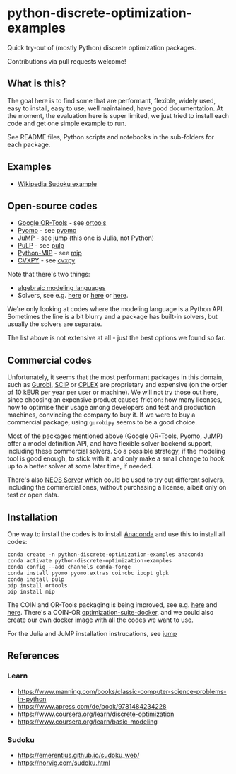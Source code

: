 # python-discrete-optimization-examples

Quick try-out of (mostly Python) discrete optimization packages.

Contributions via pull requests welcome!

## What is this?

The goal here is to find some that are performant, flexible, widely used, easy
to install, easy to use, well maintained, have good documentation. At the
moment, the evaluation here is super limited, we just tried to install each code
and get one simple example to run.

See README files, Python scripts and notebooks in the sub-folders for each
package.

## Examples

* [Wikipedia Sudoku example](https://en.wikipedia.org/wiki/Sudoku)

## Open-source codes

* [Google OR-Tools](https://developers.google.com/optimization) - see [ortools](ortools)
* [Pyomo](http://www.pyomo.org/) - see [pyomo](pyomo)
* [JuMP](https://jump.dev/) - see [jump](jump) (this one is Julia, not Python)
* [PuLP](https://coin-or.github.io/pulp/) - see [pulp](pulp)
* [Python-MIP](https://www.python-mip.com/) - see [mip](mip)
* [CVXPY](https://www.cvxpy.org/) - see [cvxpy](cvxpy)

Note that there's two things:
* [algebraic modeling languages](https://en.wikipedia.org/wiki/Algebraic_modeling_language)
* Solvers, see e.g.
  [here](https://www.juliaopt.org/JuMP.jl/stable/installation/) or
  [here](https://en.wikipedia.org/wiki/AMPL#Solvers) or
  [here](https://github.com/joaojunior/awesome-operational_research#solvers).

We're only looking at codes where the modeling language is a Python API.
Sometimes the line is a bit blurry and a package has built-in solvers, but
usually the solvers are separate.

The list above is not extensive at all - just the best options we found so far.

## Commercial codes

Unfortunately, it seems that the most performant packages in this domain, such
as [Gurobi](https://www.gurobi.com/), [SCIP](https://scip.zib.de/) or
[CPLEX](https://www.ibm.com/analytics/cplex-optimizer) are proprietary and
expensive (on the order of 10 kEUR per year per user or machine). We will not
try those out here, since choosing an expensive product causes friction: how
many licenses, how to optimise their usage among developers and test and
production machines, convincing the company to buy it. If we were to buy a
commercial package, using `gurobipy` seems to be a good choice.

Most of the packages mentioned above (Google OR-Tools, Pyomo, JuMP) offer a
model definition API, and have flexible solver backend support, including these
commercial solvers. So a possible strategy, if the modeling tool is good enough,
to stick with it, and only make a small change to hook up to a better solver at
some later time, if needed.

There's also [NEOS Server](https://neos-server.org/) which could be used to try
out different solvers, including the commercial ones, without purchasing a
license, albeit only on test or open data.

## Installation

One way to install the codes is to install [Anaconda](https://www.anaconda.com/)
and use this to install all codes:

```
conda create -n python-discrete-optimization-examples anaconda
conda activate python-discrete-optimization-examples
conda config --add channels conda-forge
conda install pyomo pyomo.extras coincbc ipopt glpk
conda install pulp
pip install ortools
pip install mip
```

The COIN and OR-Tools packaging is being improved, see e.g.
[here](https://github.com/coin-or/COIN-OR-OptimizationSuite) and
[here](https://github.com/conda-forge/staged-recipes/issues/2717). There's a
COIN-OR
[optimization-suite-docker](https://github.com/tkralphs/optimization-suite-docker),
and we could also create our own docker image with all the codes we want to use.

For the Julia and JuMP installation instrucations, see [jump](jump)

## References

### Learn

* https://www.manning.com/books/classic-computer-science-problems-in-python
* https://www.apress.com/de/book/9781484234228
* https://www.coursera.org/learn/discrete-optimization
* https://www.coursera.org/learn/basic-modeling

### Sudoku

* https://emerentius.github.io/sudoku_web/
* https://norvig.com/sudoku.html
